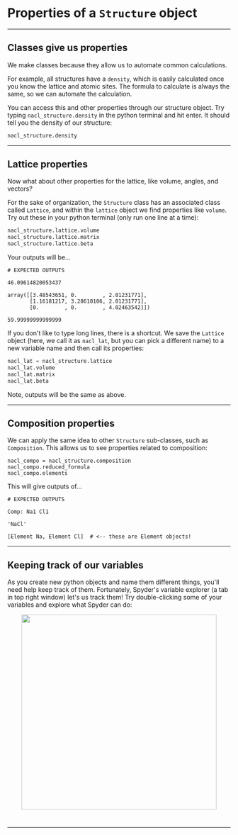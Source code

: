 
# Properties of a `Structure` object

----------------------------------------------------------------------

## Classes give us properties

We make classes because they allow us to automate common calculations. 

For example, all structures have a `density`, which is easily calculated once you know the lattice and atomic sites. The formula to calculate is always the same, so we can automate the calculation. 

You can access this and other properties through our structure object. Try typing `nacl_structure.density` in the python terminal and hit enter. It should tell you the density of our structure:

``` python
nacl_structure.density
```

----------------------------------------------------------------------

## Lattice properties

Now what about other properties for the lattice, like volume, angles, and vectors? 

For the sake of organization, the `Structure` class has an associated class called `Lattice`, and within the `lattice` object we find properties like `volume`. Try out these in your python terminal (only run one line at a time):

```python
nacl_structure.lattice.volume
nacl_structure.lattice.matrix
nacl_structure.lattice.beta
```

Your outputs will be...

```
# EXPECTED OUTPUTS

46.09614820053437

array([[3.48543651, 0.        , 2.01231771],
       [1.16181217, 3.28610106, 2.01231771],
       [0.        , 0.        , 4.02463542]])

59.99999999999999
```

If you don't like to type long lines, there is a shortcut.  We save the `Lattice` object (here, we call it as `nacl_lat`, but you can pick a different name) to a new variable name and then call its properties:

```python
nacl_lat = nacl_structure.lattice
nacl_lat.volume
nacl_lat.matrix
nacl_lat.beta
```

Note, outputs will be the same as above.

----------------------------------------------------------------------

## Composition properties

We can apply the same idea to other `Structure` sub-classes, such as `Composition`. This allows us to see properties related to composition:
```
nacl_compo = nacl_structure.composition
nacl_compo.reduced_formula
nacl_compo.elements
```

This will give outputs of...

```
# EXPECTED OUTPUTS

Comp: Na1 Cl1

'NaCl'

[Element Na, Element Cl]  # <-- these are Element objects!
```

----------------------------------------------------------------------

## Keeping track of our variables

As you create new python objects and name them different things, you'll need help keep track of them. Fortunately, Spyder's variable explorer (a tab in top right window) let's us track them! Try double-clicking some of your variables and explore what Spyder can do:

<!-- This is an image of the Spyder IDE variable explorer -->
<p align="center" style="margin-bottom:40px;">
<img src="https://docs.spyder-ide.org/current/_images/variable-explorer-execution.gif"  height=440 style="max-height: 440px;">
</p>

----------------------------------------------------------------------
